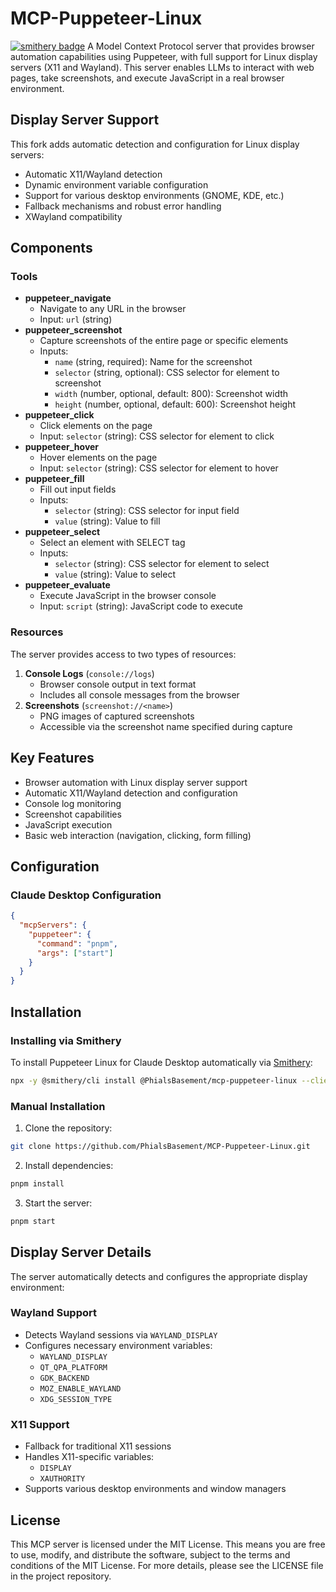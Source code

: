 # MCP-Puppeteer-Linux

[![smithery badge](https://smithery.ai/badge/@PhialsBasement/mcp-puppeteer-linux)](https://smithery.ai/server/@PhialsBasement/mcp-puppeteer-linux)
A Model Context Protocol server that provides browser automation capabilities using Puppeteer, with full support for Linux display servers (X11 and Wayland). This server enables LLMs to interact with web pages, take screenshots, and execute JavaScript in a real browser environment.

## Display Server Support

This fork adds automatic detection and configuration for Linux display servers:

- Automatic X11/Wayland detection
- Dynamic environment variable configuration
- Support for various desktop environments (GNOME, KDE, etc.)
- Fallback mechanisms and robust error handling
- XWayland compatibility

## Components

### Tools

- **puppeteer_navigate**
  - Navigate to any URL in the browser
  - Input: `url` (string)
- **puppeteer_screenshot**
  - Capture screenshots of the entire page or specific elements
  - Inputs:
    - `name` (string, required): Name for the screenshot
    - `selector` (string, optional): CSS selector for element to screenshot
    - `width` (number, optional, default: 800): Screenshot width
    - `height` (number, optional, default: 600): Screenshot height
- **puppeteer_click**
  - Click elements on the page
  - Input: `selector` (string): CSS selector for element to click
- **puppeteer_hover**
  - Hover elements on the page
  - Input: `selector` (string): CSS selector for element to hover
- **puppeteer_fill**
  - Fill out input fields
  - Inputs:
    - `selector` (string): CSS selector for input field
    - `value` (string): Value to fill
- **puppeteer_select**
  - Select an element with SELECT tag
  - Inputs:
    - `selector` (string): CSS selector for element to select
    - `value` (string): Value to select
- **puppeteer_evaluate**
  - Execute JavaScript in the browser console
  - Input: `script` (string): JavaScript code to execute

### Resources

The server provides access to two types of resources:

1. **Console Logs** (`console://logs`)
   - Browser console output in text format
   - Includes all console messages from the browser
2. **Screenshots** (`screenshot://<name>`)
   - PNG images of captured screenshots
   - Accessible via the screenshot name specified during capture

## Key Features

- Browser automation with Linux display server support
- Automatic X11/Wayland detection and configuration
- Console log monitoring
- Screenshot capabilities
- JavaScript execution
- Basic web interaction (navigation, clicking, form filling)

## Configuration

### Claude Desktop Configuration

```json
{
  "mcpServers": {
    "puppeteer": {
      "command": "pnpm",
      "args": ["start"]
    }
  }
}
```

## Installation

### Installing via Smithery

To install Puppeteer Linux for Claude Desktop automatically via [Smithery](https://smithery.ai/server/@PhialsBasement/mcp-puppeteer-linux):

```bash
npx -y @smithery/cli install @PhialsBasement/mcp-puppeteer-linux --client claude
```

### Manual Installation

1. Clone the repository:

```bash
git clone https://github.com/PhialsBasement/MCP-Puppeteer-Linux.git
```

2. Install dependencies:

```bash
pnpm install
```

3. Start the server:

```bash
pnpm start
```

## Display Server Details

The server automatically detects and configures the appropriate display environment:

### Wayland Support

- Detects Wayland sessions via `WAYLAND_DISPLAY`
- Configures necessary environment variables:
  - `WAYLAND_DISPLAY`
  - `QT_QPA_PLATFORM`
  - `GDK_BACKEND`
  - `MOZ_ENABLE_WAYLAND`
  - `XDG_SESSION_TYPE`

### X11 Support

- Fallback for traditional X11 sessions
- Handles X11-specific variables:
  - `DISPLAY`
  - `XAUTHORITY`
- Supports various desktop environments and window managers

## License

This MCP server is licensed under the MIT License. This means you are free to use, modify, and distribute the software, subject to the terms and conditions of the MIT License. For more details, please see the LICENSE file in the project repository.
